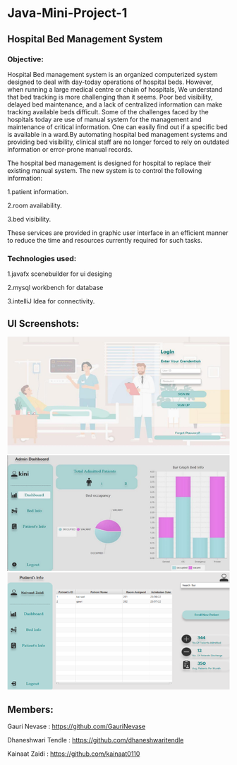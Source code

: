 # Java-Mini-Project-1
## Hospital Bed Management System
### Objective:
Hospital Bed management system is an organized computerized system designed to deal with day-today operations of hospital beds. However, when running a large medical centre or chain of hospitals, We understand that bed tracking is more challenging than it seems. Poor bed visibility, delayed bed maintenance, and a lack of centralized information can make tracking available beds difficult. Some of the challenges faced by the hospitals today are use of manual system for the management and maintenance of critical information. One can easily find out if a specific bed is available in a ward.By automating hospital bed management systems and providing bed visibility, clinical staff are no longer forced to rely on outdated information or error-prone manual records.

The hospital bed management is designed for hospital to replace their existing manual system.
The new system is to control the following information:

1.patient information.

2.room availability.

3.bed visibility.

These services are provided in graphic user interface in an efficient manner to reduce the time and resources currently required for such tasks.

### Technologies used:
1.javafx scenebuilder for ui desiging

2.mysql workbench for database

3.intelliJ Idea for connectivity.

## UI Screenshots:


![image](https://github.com/dhaneshwaritendle/Java-Mini-Project/raw/bc2fb20c76c04e4b276b701cd52a2b9a66639f43/Screenshot_2.png?raw=true)
![image](https://github.com/dhaneshwaritendle/Java-Mini-Project/raw/9524402c87e2daba851a6f1ef3f17c4ef4c187f8/Screenshot_1.png?raw=true)
![image](https://github.com/dhaneshwaritendle/Java-Mini-Project/raw/bc2fb20c76c04e4b276b701cd52a2b9a66639f43/Screenshot_3.png?raw=true)

## Members:
 Gauri Nevase : https://github.com/GauriNevase
 
 Dhaneshwari Tendle : https://github.com/dhaneshwaritendle
 
 Kainaat Zaidi : https://github.com/kainaat0110
